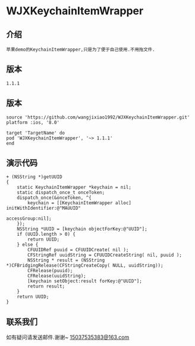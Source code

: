   # WJXKeychainItemWrapper

   ## 介绍
    苹果demo的KeychainItemWrapper,只是为了便于自己使用.不用拖文件.

   ## 版本
    1.1.1

   ## 版本
    source 'https://github.com/wangjixiao1992/WJXKeychainItemWrapper.git'
    platform :ios, '8.0'

    target 'TargetName' do
    pod 'WJXKeychainItemWrapper', '~> 1.1.1'
    end

   ## 演示代码

    + (NSString *)getUUID
    {
        static KeychainItemWrapper *keychain = nil;
        static dispatch_once_t onceToken;
        dispatch_once(&onceToken, ^{
            keychain = [[KeychainItemWrapper alloc] initWithIdentifier:@"MAUUID"
                                                           accessGroup:nil];
        });
        NSString *UUID = [keychain objectForKey:@"UUID"];
        if (UUID.length > 0) {
            return UUID;
        } else {
            CFUUIDRef puuid = CFUUIDCreate( nil );
            CFStringRef uuidString = CFUUIDCreateString( nil, puuid );
            NSString * result = (NSString *)CFBridgingRelease(CFStringCreateCopy( NULL, uuidString));
            CFRelease(puuid);
            CFRelease(uuidString);
            [keychain setObject:result forKey:@"UUID"];
            return result;
        }
        return UUID;
    }

   ## 联系我们
   如有疑问请发送邮件.谢谢~
   15037535383@163.com




  
